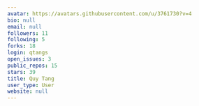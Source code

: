 ```yaml
---
avatar: https://avatars.githubusercontent.com/u/3761730?v=4
bio: null
email: null
followers: 11
following: 5
forks: 18
login: qtangs
open_issues: 3
public_repos: 15
stars: 39
title: Quy Tang
user_type: User
website: null
---
```

